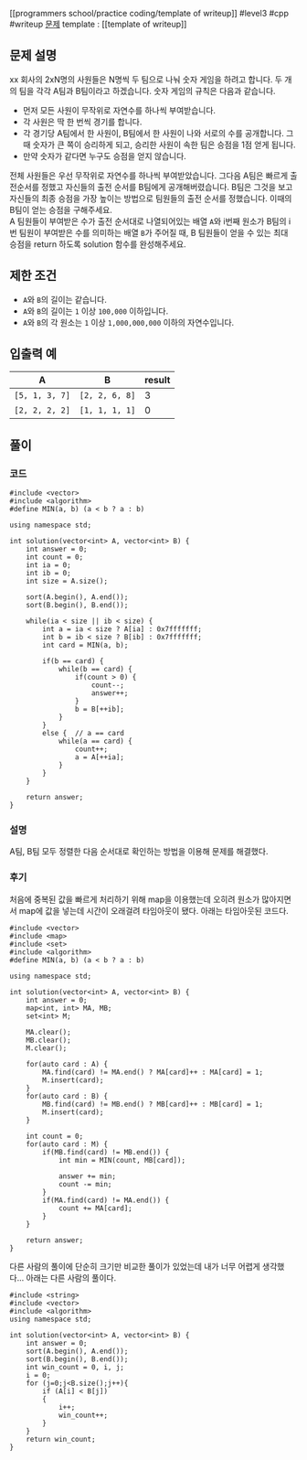 
[[programmers school/practice coding/template of writeup]] #level3 #cpp #writeup
[문제](https://school.programmers.co.kr/learn/courses/30/lessons/12987)
template : [[template of writeup]]

## 문제 설명

xx 회사의 2xN명의 사원들은 N명씩 두 팀으로 나눠 숫자 게임을 하려고 합니다. 두 개의 팀을 각각 A팀과 B팀이라고 하겠습니다. 숫자 게임의 규칙은 다음과 같습니다.

- 먼저 모든 사원이 무작위로 자연수를 하나씩 부여받습니다.
- 각 사원은 딱 한 번씩 경기를 합니다.
- 각 경기당 A팀에서 한 사원이, B팀에서 한 사원이 나와 서로의 수를 공개합니다. 그때 숫자가 큰 쪽이 승리하게 되고, 승리한 사원이 속한 팀은 승점을 1점 얻게 됩니다.
- 만약 숫자가 같다면 누구도 승점을 얻지 않습니다.

전체 사원들은 우선 무작위로 자연수를 하나씩 부여받았습니다. 그다음 A팀은 빠르게 출전순서를 정했고 자신들의 출전 순서를 B팀에게 공개해버렸습니다. B팀은 그것을 보고 자신들의 최종 승점을 가장 높이는 방법으로 팀원들의 출전 순서를 정했습니다. 이때의 B팀이 얻는 승점을 구해주세요.  
A 팀원들이 부여받은 수가 출전 순서대로 나열되어있는 배열 `A`와 i번째 원소가 B팀의 i번 팀원이 부여받은 수를 의미하는 배열 `B`가 주어질 때, B 팀원들이 얻을 수 있는 최대 승점을 return 하도록 solution 함수를 완성해주세요.

## 제한 조건

- `A`와 `B`의 길이는 같습니다.
- `A`와 `B`의 길이는 `1` 이상 `100,000` 이하입니다.
- `A`와 `B`의 각 원소는 `1` 이상 `1,000,000,000` 이하의 자연수입니다.

## 입출력 예

| A              | B              | result |
| -------------- | -------------- | ------ |
| `[5, 1, 3, 7]` | `[2, 2, 6, 8]` | 3      |
| `[2, 2, 2, 2]` | `[1, 1, 1, 1]` | 0      |

## 풀이

### 코드

```
#include <vector>
#include <algorithm>
#define MIN(a, b) (a < b ? a : b)

using namespace std;

int solution(vector<int> A, vector<int> B) {
    int answer = 0;
    int count = 0;
    int ia = 0;
    int ib = 0;
    int size = A.size();
    
    sort(A.begin(), A.end());
    sort(B.begin(), B.end());
    
    while(ia < size || ib < size) {
        int a = ia < size ? A[ia] : 0x7fffffff;
        int b = ib < size ? B[ib] : 0x7fffffff;
        int card = MIN(a, b);
        
        if(b == card) {
            while(b == card) {
                if(count > 0) {
                    count--;
                    answer++;
                }
                b = B[++ib];
            }
        }
        else {  // a == card
            while(a == card) {
                count++;
                a = A[++ia];
            }
        }
    }
    
    return answer;
}
```

### 설명

A팀, B팀 모두 정렬한 다음 순서대로 확인하는 방법을 이용해 문제를 해결했다.

### 후기

처음에 중복된 값을 빠르게 처리하기 위해 map을 이용했는데 오히려 원소가 많아지면서 map에 값을 넣는데 시간이 오래걸려 타임아웃이 됐다. 아래는 타임아웃된 코드다.

```
#include <vector>
#include <map>
#include <set>
#include <algorithm>
#define MIN(a, b) (a < b ? a : b)

using namespace std;

int solution(vector<int> A, vector<int> B) {
    int answer = 0;
    map<int, int> MA, MB;
    set<int> M;
    
    MA.clear();
    MB.clear();
    M.clear();
    
    for(auto card : A) {
        MA.find(card) != MA.end() ? MA[card]++ : MA[card] = 1;
        M.insert(card);
    }
    for(auto card : B) {
        MB.find(card) != MB.end() ? MB[card]++ : MB[card] = 1;
        M.insert(card);
    }
    
    int count = 0;
    for(auto card : M) {
        if(MB.find(card) != MB.end()) {
            int min = MIN(count, MB[card]);
            
            answer += min;
            count -= min;
        }
        if(MA.find(card) != MA.end()) {
            count += MA[card];
        }
    }
    
    return answer;
}
```

다른 사람의 풀이에 단순히 크기만 비교한 풀이가 있었는데 내가 너무 어렵게 생각했다... 아래는 다른 사람의 풀이다.

```
#include <string>
#include <vector>
#include <algorithm>
using namespace std;

int solution(vector<int> A, vector<int> B) {
    int answer = 0;
    sort(A.begin(), A.end());
    sort(B.begin(), B.end());
    int win_count = 0, i, j;
    i = 0;
    for (j=0;j<B.size();j++){
        if (A[i] < B[j])
        {
            i++;
            win_count++;
        }
    }
    return win_count;
}
```
